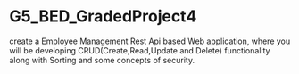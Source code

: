 # G5_BED_GradedProject4
create a Employee Management Rest Api based Web application, where you will be developing CRUD(Create,Read,Update and Delete) functionality along with Sorting and some concepts of security.
